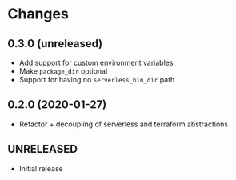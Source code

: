 # Changes

## 0.3.0 (unreleased)

- Add support for custom environment variables
- Make `package_dir` optional
- Support for having no `serverless_bin_dir` path

## 0.2.0 (2020-01-27)

- Refactor + decoupling of serverless and terraform abstractions

## UNRELEASED

- Initial release
